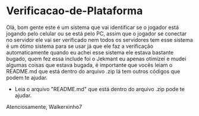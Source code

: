 # Verificacao-de-Plataforma

Olá, bom gente este é um sistema que vai identificar se o jogador está jogando pelo celular ou se está pelo PC, assim que o jogador se conectar no servidor ele vai ser verificado nem todos os servidores tem esse sistema é um ótimo sistema para se usar já que ele faz a verificação automaticamente quando eu achei esse sistema ele estava bastante bugado, quem fez essa include foi o Jekmant eu apenas otimizei e mudei algumas coisas que estava bugada, é importante que vocês leiam o README.md que está dentro do arquivo .zip lá tem outros códigos que podem te ajudar.

* Leia o arquivo "README.md" que está dentro do arquivo .zip pode te ajudar.

Atenciosamente, Walkerxinho7
